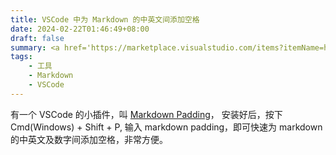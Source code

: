 ```yaml
---
title: VSCode 中为 Markdown 的中英文间添加空格
date: 2024-02-22T01:46:49+08:00
draft: false
summary: <a href='https://marketplace.visualstudio.com/items?itemName=harttle.md-padding-vscode'>Markdown Padding 插件</a>
tags:
    - 工具
    - Markdown
    - VSCode
---
```


有一个 VSCode 的小插件，叫 [Markdown Padding](https://marketplace.visualstudio.com/items?itemName=harttle.md-padding-vscode)，
安装好后，按下 Cmd(Windows) + Shift + P, 输入 markdown padding，即可快速为 markdown 的中英文及数字间添加空格，非常方便。
